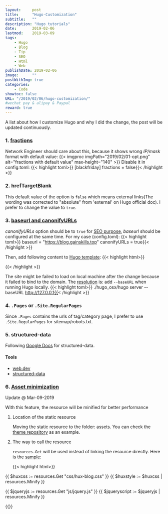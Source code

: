 ```yaml
---
layout:     post
title:      "Hugo-Customization"
subtitle:   ""
description: "Hugo tutorials"
date:       2019-02-06
lastmod:    2019-03-09
tags:
    - Hugo
    - Blog
    - Tip
    - SEO
    - Html
    - Web
publishDate: 2019-02-06
image:      ""
postWithImg: true
categories:
    - Code
showtoc: false
URL: "/2019/02/06/hugo-customization/"
#wechat pay & alipay & Paypal
reward: true
---
```

A list about how I customize Hugo and why I did the change, the post will be updated continuously.

### 1. [fractions](https://gohugo.io/getting-started/configuration/)

Network Engineer should care about this, because it shows wrong _IP/mask_ format with default value:
{{< imgproc imgPath="2019/02/01-opt.png" alt="fractions with default value" max-height="140" >}}
Disable it in config.toml:
{{< highlight toml>}}
[blackfriday]
    fractions = false{{< /highlight >}}

### 2. hrefTargetBlank

This default value of the option is ```false``` which means external links(The wording was corrected to "absolute" from 'external' on Hugo official doc).
I prefer to change the value to ```true```.

### 3. [baseurl and canonifyURLs](https://gohugo.io/content-management/urls/)

_canonifyURLs_ option should be to ```true``` for [SEO purpose](https://web.dev/discoverable/tell-search-engine-canonical-url), _baseurl_ should be configured at the same time. For my case (config.toml):
{{< highlight toml>}}
baseurl = "https://blog.gainskills.top"
canonifyURLs = true{{< /highlight >}}

Then, add following content to [Hugo template](https://discourse.gohugo.io/t/how-to-replace-the-href-value-of-the-link-rel-canonical/484):
{{< highlight html>}}
<link rel="canonical" href="{{ .Permalink }}">{{< /highlight >}}

The site might be failed to load on local machine after the change because it failed to bind to the domain. The [resolution](https://github.com/indigotree/atlas/issues/38) is: add ```--baseURL``` when running Hugo locally.
{{< highlight toml>}}
./hugo_osx/hugo server --baseURL http://127.0.0.1{{< /highlight >}}

### 4. ```.Pages``` or ```.Site.RegularPages```

Since ```.Pages``` contains the urls of tag/category page, I prefer to use ```.Site.RegularPages``` for sitemap/robots.txt.

### 5. structured-data

Following [Google Docs](https://developers.google.com/search/docs/data-types/article) for structured-data.

#### Tools

- [web.dev](https://web.dev/measure)
- [structured-data](https://search.google.com/structured-data/testing-tool#)

### 6. [Asset minimization](https://gohugo.io/hugo-pipes/minification/)

Update @ Mar-09-2019

With this feature, the resource will be minified for better performance

1. Location of the static resource

    Moving the static resource to the folder: assets. You can check the [theme repository](https://github.com/gainskills/hugo-theme-cleanwhite/tree/36842390d0f9212650868779208b0fa211be927f) as an example.

2. The way to call the resource

    ```resources.Get``` will be used instead of linking the resource directly. Here is the [sample](https://github.com/gainskills/hugo-theme-cleanwhite/blob/36842390d0f9212650868779208b0fa211be927f/layouts/partials/head.html):

    {{< highlight html>}}
<!-- Custom CSS -->
{{ $huxcss := resources.Get "css/hux-blog.css" }}
{{ $huxstyle := $huxcss | resources.Minify }}
<!-- JavaScript -->
{{ $jqueryjs := resources.Get "js/jquery.js" }}
{{ $jqueryscript := $jqueryjs | resources.Minify }}
<script src="{{ $jqueryscript.Permalink }}"></script>{{</ highlight >}}
